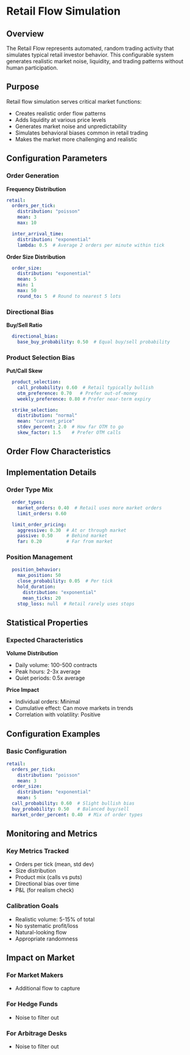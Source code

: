 # Retail Flow Simulation

## Overview

The Retail Flow represents automated, random trading activity that simulates typical retail investor behavior. This configurable system generates realistic market noise, liquidity, and trading patterns without human participation.

## Purpose

Retail flow simulation serves critical market functions:
- Creates realistic order flow patterns
- Adds liquidity at various price levels
- Generates market noise and unpredictability
- Simulates behavioral biases common in retail trading
- Makes the market more challenging and realistic

## Configuration Parameters

### Order Generation

**Frequency Distribution**
```yaml
retail:
  orders_per_tick:
    distribution: "poisson"
    mean: 3
    max: 10

  inter_arrival_time:
    distribution: "exponential"
    lambda: 0.5  # Average 2 orders per minute within tick
```

**Order Size Distribution**
```yaml
  order_size:
    distribution: "exponential"
    mean: 5
    min: 1
    max: 50
    round_to: 5  # Round to nearest 5 lots
```

### Directional Bias

**Buy/Sell Ratio**
```yaml
  directional_bias:
    base_buy_probability: 0.50  # Equal buy/sell probability
```

### Product Selection Bias

**Put/Call Skew**
```yaml
  product_selection:
    call_probability: 0.60  # Retail typically bullish
    otm_preference: 0.70   # Prefer out-of-money
    weekly_preference: 0.80 # Prefer near-term expiry

  strike_selection:
    distribution: "normal"
    mean: "current_price"
    stdev_percent: 2.0  # How far OTM to go
    skew_factor: 1.5    # Prefer OTM calls
```


## Order Flow Characteristics


## Implementation Details

### Order Type Mix

```yaml
  order_types:
    market_orders: 0.40  # Retail uses more market orders
    limit_orders: 0.60

  limit_order_pricing:
    aggressive: 0.30  # At or through market
    passive: 0.50     # Behind market
    far: 0.20         # Far from market
```

### Position Management

```yaml
  position_behavior:
    max_position: 50
    close_probability: 0.05  # Per tick
    hold_duration:
      distribution: "exponential"
      mean_ticks: 20
    stop_loss: null  # Retail rarely uses stops
```

## Statistical Properties

### Expected Characteristics

**Volume Distribution**
- Daily volume: 100-500 contracts
- Peak hours: 2-3x average
- Quiet periods: 0.5x average

**Price Impact**
- Individual orders: Minimal
- Cumulative effect: Can move markets in trends
- Correlation with volatility: Positive

## Configuration Examples

### Basic Configuration

```yaml
retail:
  orders_per_tick:
    distribution: "poisson"
    mean: 3
  order_size:
    distribution: "exponential"
    mean: 5
  call_probability: 0.60  # Slight bullish bias
  buy_probability: 0.50   # Balanced buy/sell
  market_order_percent: 0.40  # Mix of order types
```

## Monitoring and Metrics

### Key Metrics Tracked

- Orders per tick (mean, std dev)
- Size distribution
- Product mix (calls vs puts)
- Directional bias over time
- P&L (for realism check)

### Calibration Goals

- Realistic volume: 5-15% of total
- No systematic profit/loss
- Natural-looking flow
- Appropriate randomness

## Impact on Market

### For Market Makers

- Additional flow to capture

### For Hedge Funds

- Noise to filter out

### For Arbitrage Desks

- Noise to filter out
